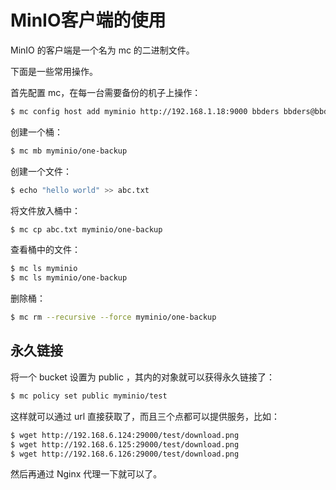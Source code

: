 # MinIO客户端的使用

MinIO 的客户端是一个名为 mc 的二进制文件。

下面是一些常用操作。

首先配置 mc，在每一台需要备份的机子上操作：

```bash
$ mc config host add myminio http://192.168.1.18:9000 bbders bbders@bbdops.com
```

创建一个桶：

```bash
$ mc mb myminio/one-backup
```

创建一个文件：

```bash
$ echo "hello world" >> abc.txt
```

将文件放入桶中：

```bash
$ mc cp abc.txt myminio/one-backup
```

查看桶中的文件：

```bash
$ mc ls myminio
$ mc ls myminio/one-backup
```

删除桶：

```bash
$ mc rm --recursive --force myminio/one-backup
```





## 永久链接

将一个 bucket 设置为 public ，其内的对象就可以获得永久链接了：

```bash
$ mc policy set public myminio/test
```

这样就可以通过 url 直接获取了，而且三个点都可以提供服务，比如：

```bash
$ wget http://192.168.6.124:29000/test/download.png
$ wget http://192.168.6.125:29000/test/download.png
$ wget http://192.168.6.126:29000/test/download.png
```

然后再通过 Nginx 代理一下就可以了。













